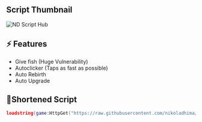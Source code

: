 ## Script Thumbnail
<img src="Assets/Screenshot_15.png" alt="ND Script Hub">

## ⚡ Features

- Give fish (Huge Vulnerability)
- Autoclicker (Taps as fast as possible)
- Auto Rebirth
- Auto Upgrade

 ## 🔌Shortened Script
 ```lua
loadstring(game:HttpGet("https://raw.githubusercontent.com/nikoladhima/Cat-Clicker/refs/heads/main/Cat-Clicker%20Source"))()
```
<br/>
